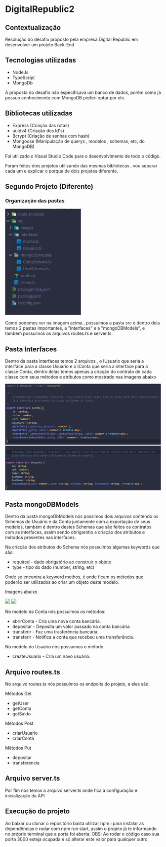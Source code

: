 # DigitalRepublic2

<section>
  <h2>Contextualização</h2>
    <p> Resolução do desafio proposto pela empresa Digital Republic em desenvolver um projeto Back-End. </p>
</section>

<section>
  <h2>Tecnologias utilizadas</h2>
    <ul>
      <li>NodeJs</li>
      <li>TypeScript</li>
      <li>MongoDb</li>
    </ul>
    <p> A proposta do desafio não especificava um banco de dados, porém como já possuo conhecimento com MongoDB preferi optar por ele. </p>
    <h2>Bibliotecas utilizadas</h2>
    <ul>
      <li>Express (Criação das rotas)</li>
      <li>uuidv4 (Criação dos Id's)</li>
      <li>Bcrypt (Criação de senhas com hash)</li>
      <li>Mongoose (Manipulação de querys , modelos , schemas, etc, do MongoDB)</li>
    </ul>
    <p> Foi utilizado o Visual Studio Code para o desenvolvimento de todo o código. </p>
    <p> Foram feitos dois projetos utilizando das mesmas bibliotecas , vou separar cada um e explicar o porque de dois projetos diferente. </p>
</section>

<section>
  <h2> Segundo Projeto (Diferente) </h2>
  <h3> Organização das pastas </h3>
  <img src="./src/images/pastas.png">
  <p> Como podemos ver na imagem acima , possuímos a pasta src e dentro dela temos 2 pastas importantes, a "interfaces" e a "mongoDBModels", e também possuímos os arquivos routes.ts e server.ts.</p>
  
  <h2> Pasta Interfaces </h2>
  <section>
    <p> Dentro da pasta interfaces temos 2 arquivos , o IUsuario que seria a interface para a classe Usuario e o IConta que seria a interface para a classe Conta, dentro delas temos apenas a criação do contrato de cada classe com seus métodos e atributos como mostrado nas imagens abaixo</p>
    <img src="./src/images/IConta.png">
    <img src="./src/images/IUsuario.png">
  </section>
  
  <h2> Pasta mongoDBModels </h2>
  <section>
    <p> Dentro da pasta mongoDbModels nós possímos dois arquivos contendo os Schemas do Usuário e da Conta juntamente com a exportação de seus modelos, também é dentro destes Schemas que são feitos os contratos com as interfaces, assim sendo obrigarótio a criação dos atributos e métodos presentes nas interfaces.</p>
    <p> Na criação dos atributos do Schema nós possuímos algumas keywords que são: </p>
    <ul>
      <li> required - dado obrigatório ao construir o objeto </li>
      <li> type - tipo do dado (number, string, etc) </li>
    </ul>
    <p> Onde se encontra a keyword methos, é onde ficam os métodos que poderão ser utilizados ao criar um objeto deste modelo.</p>
    <p> Imagens abaixo.</p>
    <img src="./src/images/UsurioModel">
    <img src="./src/images/ContaModel">
    <p> No modelo da Conta nós possuímos os métodos: </p>
    <ul>
      <li> abrirConta - Cria uma nova conta bancária.</li>
      <li> depositar - Deposita um valor passado na conta bancária.</li>
      <li> transferir - Faz uma trasferência bancária.</li>
      <li> transferir - Notifica a conta que recebeu uma transferência.</li>
    </ul>
    <p> No modelo do Usuário nós possuímos o método: </p>
    <ul>
      <li> createUsuario - Cria um novo usuário.</li>
    </ul>
  </section>
  
  <h2> Arquivo routes.ts </h2>
  <section>
    <p> No arquivo routes.ts nós possuímos os endpoits do projeto, e eles são: </p>
    <p> Métodos Get </p>
    <ul> 
      <li> getUser </li>
      <li> getConta </li>
      <li> getSaldo </li>
    </ul>
    <p> Métodos Post </p>
    <ul> 
      <li> criarUsuario </li>
      <li> criarConta </li>
    </ul>
    <p> Métodos Put </p>
    <ul> 
      <li> depositar </li>
      <li> transferencia </li>
    </ul>
  </section>
  
  <h2> Arquivo server.ts </h2>
  <section> 
    <p> Por fim nós temos o arquivo server.ts onde fica a configuração e inicialização da API</p>
  </section>
  
  <h2> Execução do projeto </h2>
    <p> Ao baixar ou clonar o repositório basta utilizar npm i para instalar as dependências e rodar com npm run start, assim o projeto já te informando no próprio terminal que a porta foi aberta.
      OBS: Ao rodar o código caso sua porta 3000 esteja ocupada é só alterar este valor para qualquer outro.
  </p>
</section>

